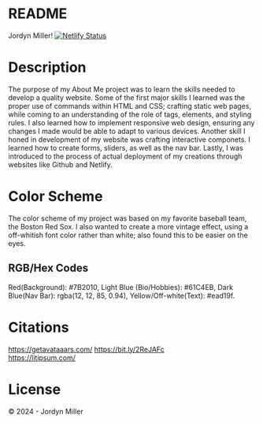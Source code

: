 # README

Jordyn Miller! 
[![Netlify Status](https://api.netlify.com/api/v1/badges/66287977-a44a-45a8-be5f-c7a23f0e596d/deploy-status)](https://app.netlify.com/sites/about-me-jordymill22/deploys) 

# Description
The purpose of my About Me project was to learn the skills needed to develop a quality website. Some of the first major skills I learned was the proper use of commands within HTML and CSS; crafting static web pages, while coming to an understanding of the role of tags, elements, and styling rules. I also learned how to implement responsive web design, ensuring any changes I made would be able to adapt to various devices. Another skill I honed in development of my website was crafting interactive componets. I learned how to create forms, sliders, as well as the nav bar. Lastly, I was introduced to the process of actual deployment of my creations through websites like Github and Netlify. 

# Color Scheme
The color scheme of my project was based on my favorite baseball team, the Boston Red Sox. I also wanted to create a more vintage effect, using a off-whitish font color rather than white; also found this to be easier on the eyes. 
## RGB/Hex Codes
Red(Background): #7B2010, Light Blue (Bio/Hobbies):  #61C4EB, Dark Blue(Nav Bar): rgba(12, 12, 85, 0.94), Yellow/Off-white(Text): #ead19f.

# Citations
https://getavataaars.com/ 
https://bit.ly/2ReJAFc  
https://litipsum.com/ 

# License
© 2024 - Jordyn Miller